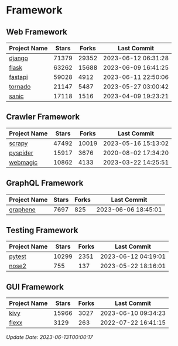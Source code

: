 # Framework

## Web Framework
| Project Name | Stars | Forks | Last Commit |
| ------------ | ----- | ----- | ----------- |
| [django](https://github.com/django/django) | 71379 | 29352 | 2023-06-12 06:31:28 |
| [flask](https://github.com/pallets/flask) | 63262 | 15688 | 2023-06-09 16:41:25 |
| [fastapi](https://github.com/tiangolo/fastapi) | 59028 | 4912 | 2023-06-11 22:50:06 |
| [tornado](https://github.com/tornadoweb/tornado) | 21147 | 5487 | 2023-05-27 03:00:42 |
| [sanic](https://github.com/sanic-org/sanic) | 17118 | 1516 | 2023-04-09 19:23:21 |

## Crawler Framework
| Project Name | Stars | Forks | Last Commit |
| ------------ | ----- | ----- | ----------- |
| [scrapy](https://github.com/scrapy/scrapy) | 47492 | 10019 | 2023-05-16 15:13:02 |
| [pyspider](https://github.com/binux/pyspider) | 15917 | 3676 | 2020-08-02 17:34:20 |
| [webmagic](https://github.com/code4craft/webmagic) | 10862 | 4133 | 2023-03-22 14:25:51 |

## GraphQL Framework
| Project Name | Stars | Forks | Last Commit |
| ------------ | ----- | ----- | ----------- |
| [graphene](https://github.com/graphql-python/graphene) | 7697 | 825 | 2023-06-06 18:45:01 |

## Testing Framework
| Project Name | Stars | Forks | Last Commit |
| ------------ | ----- | ----- | ----------- |
| [pytest](https://github.com/pytest-dev/pytest) | 10299 | 2351 | 2023-06-12 04:19:01 |
| [nose2](https://github.com/nose-devs/nose2) | 755 | 137 | 2023-05-22 18:16:01 |

## GUI Framework
| Project Name | Stars | Forks | Last Commit |
| ------------ | ----- | ----- | ----------- |
| [kivy](https://github.com/kivy/kivy) | 15966 | 3027 | 2023-06-10 09:34:23 |
| [flexx](https://github.com/flexxui/flexx) | 3129 | 263 | 2022-07-22 16:41:15 |

*Update Date: 2023-06-13T00:00:17*